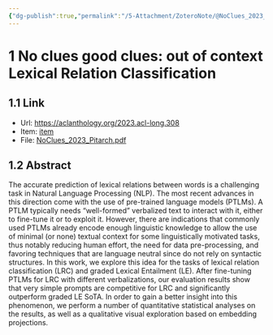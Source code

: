 ```yaml
---
{"dg-publish":true,"permalink":"/5-Attachment/ZoteroNote/@NoClues_2023_Pitarch/","title":"No clues good clues: out of context Lexical Relation Classification"}
---
```


# 1 No clues good clues: out of context Lexical Relation Classification
## 1.1 Link
- Url: https://aclanthology.org/2023.acl-long.308
- Item: [item](zotero://select/library/items/5GFSMCL3)
- File: [NoClues_2023_Pitarch.pdf](zotero://open-pdf/library/items/SNTDFKHG)
## 1.2 Abstract
The accurate prediction of lexical relations between words is a challenging task in Natural Language Processing (NLP). The most recent advances in this direction come with the use of pre-trained language models (PTLMs). A PTLM typically needs “well-formed” verbalized text to interact with it, either to fine-tune it or to exploit it. However, there are indications that commonly used PTLMs already encode enough linguistic knowledge to allow the use of minimal (or none) textual context for some linguistically motivated tasks, thus notably reducing human effort, the need for data pre-processing, and favoring techniques that are language neutral since do not rely on syntactic structures. In this work, we explore this idea for the tasks of lexical relation classification (LRC) and graded Lexical Entailment (LE). After fine-tuning PTLMs for LRC with different verbalizations, our evaluation results show that very simple prompts are competitive for LRC and significantly outperform graded LE SoTA. In order to gain a better insight into this phenomenon, we perform a number of quantitative statistical analyses on the results, as well as a qualitative visual exploration based on embedding projections.